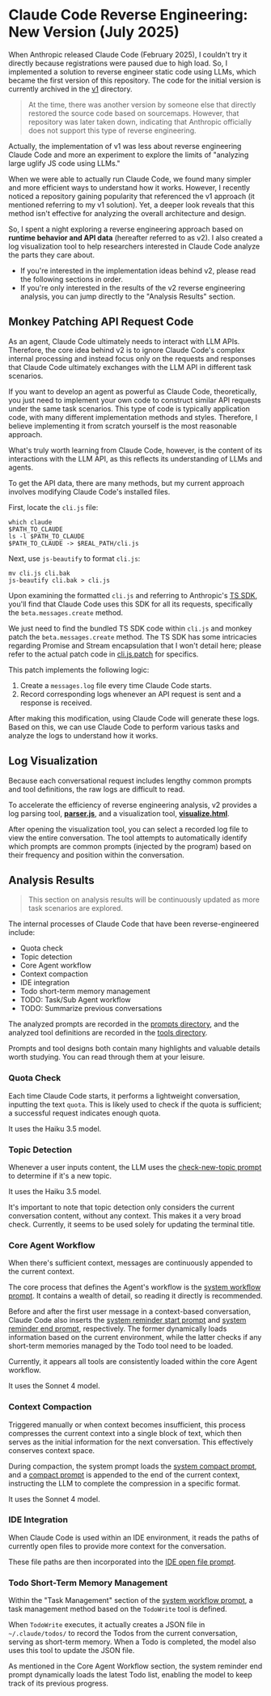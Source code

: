 # Claude Code Reverse Engineering: New Version (July 2025)

When Anthropic released Claude Code (February 2025), I couldn't try it directly because registrations were paused due to high load. So, I implemented a solution to reverse engineer static code using LLMs, which became the first version of this repository. The code for the initial version is currently archived in the [v1](./v1) directory.

> At the time, there was another version by someone else that directly restored the source code based on sourcemaps. However, that repository was later taken down, indicating that Anthropic officially does not support this type of reverse engineering.

Actually, the implementation of v1 was less about reverse engineering Claude Code and more an experiment to explore the limits of "analyzing large uglify JS code using LLMs."

When we were able to actually run Claude Code, we found many simpler and more efficient ways to understand how it works. However, I recently noticed a repository gaining popularity that referenced the v1 approach (it mentioned referring to my v1 solution). Yet, a deeper look reveals that this method isn't effective for analyzing the overall architecture and design.

So, I spent a night exploring a reverse engineering approach based on **runtime behavior and API data** (hereafter referred to as v2). I also created a log visualization tool to help researchers interested in Claude Code analyze the parts they care about.

- If you're interested in the implementation ideas behind v2, please read the following sections in order.
- If you're only interested in the results of the v2 reverse engineering analysis, you can jump directly to the "Analysis Results" section.

## Monkey Patching API Request Code

As an agent, Claude Code ultimately needs to interact with LLM APIs. Therefore, the core idea behind v2 is to ignore Claude Code's complex internal processing and instead focus only on the requests and responses that Claude Code ultimately exchanges with the LLM API in different task scenarios.

If you want to develop an agent as powerful as Claude Code, theoretically, you just need to implement your own code to construct similar API requests under the same task scenarios. This type of code is typically application code, with many different implementation methods and styles. Therefore, I believe implementing it from scratch yourself is the most reasonable approach.

What's truly worth learning from Claude Code, however, is the content of its interactions with the LLM API, as this reflects its understanding of LLMs and agents.

To get the API data, there are many methods, but my current approach involves modifying Claude Code's installed files.

First, locate the `cli.js` file:

```shell
which claude
$PATH_TO_CLAUDE
ls -l $PATH_TO_CLAUDE
$PATH_TO_CLAUDE -> $REAL_PATH/cli.js
```

Next, use `js-beautify` to format `cli.js`:

```shell
mv cli.js cli.bak
js-beautify cli.bak > cli.js
```

Upon examining the formatted `cli.js` and referring to Anthropic's [TS SDK](https://github.com/anthropics/anthropic-sdk-typescript), you'll find that Claude Code uses this SDK for all its requests, specifically the `beta.messages.create` method.

We just need to find the bundled TS SDK code within `cli.js` and monkey patch the `beta.messages.create` method. The TS SDK has some intricacies regarding Promise and Stream encapsulation that I won't detail here; please refer to the actual patch code in [cli.js.patch](./cli.js.patch) for specifics.

This patch implements the following logic:

1.  Create a `messages.log` file every time Claude Code starts.
2.  Record corresponding logs whenever an API request is sent and a response is received.

After making this modification, using Claude Code will generate these logs. Based on this, we can use Claude Code to perform various tasks and analyze the logs to understand how it works.

## Log Visualization

Because each conversational request includes lengthy common prompts and tool definitions, the raw logs are difficult to read.

To accelerate the efficiency of reverse engineering analysis, v2 provides a log parsing tool, **[parser.js](./parser.js)**, and a visualization tool, **[visualize.html](./visualize.html)**.

After opening the visualization tool, you can select a recorded log file to view the entire conversation. The tool attempts to automatically identify which prompts are common prompts (injected by the program) based on their frequency and position within the conversation.

## Analysis Results

> This section on analysis results will be continuously updated as more task scenarios are explored.

The internal processes of Claude Code that have been reverse-engineered include:

- Quota check
- Topic detection
- Core Agent workflow
- Context compaction
- IDE integration
- Todo short-term memory management
- TODO: Task/Sub Agent workflow
- TODO: Summarize previous conversations

The analyzed prompts are recorded in the [prompts directory](./results/prompts/), and the analyzed tool definitions are recorded in the [tools directory](./results/tools/).

Prompts and tool designs both contain many highlights and valuable details worth studying. You can read through them at your leisure.

### Quota Check

Each time Claude Code starts, it performs a lightweight conversation, inputting the text `quota`. This is likely used to check if the quota is sufficient; a successful request indicates enough quota.

It uses the Haiku 3.5 model.

### Topic Detection

Whenever a user inputs content, the LLM uses the [check-new-topic prompt](./results/prompts/check-new-topic.prompt.md) to determine if it's a new topic.

It uses the Haiku 3.5 model.

It's important to note that topic detection only considers the current conversation content, without any context. This makes it a very broad check. Currently, it seems to be used solely for updating the terminal title.

### Core Agent Workflow

When there's sufficient context, messages are continuously appended to the current context.

The core process that defines the Agent's workflow is the [system workflow prompt](./results/prompts/system-workflow.prompt.md). It contains a wealth of detail, so reading it directly is recommended.

Before and after the first user message in a context-based conversation, Claude Code also inserts the [system reminder start prompt](./results/prompts/system-reminder-start.prompt.md) and [system reminder end prompt](./results/prompts/system-reminder-end.prompt.md), respectively. The former dynamically loads information based on the current environment, while the latter checks if any short-term memories managed by the Todo tool need to be loaded.

Currently, it appears all tools are consistently loaded within the core Agent workflow.

It uses the Sonnet 4 model.

### Context Compaction

Triggered manually or when context becomes insufficient, this process compresses the current context into a single block of text, which then serves as the initial information for the next conversation. This effectively conserves context space.

During compaction, the system prompt loads the [system compact prompt](./results/prompts/system-compact.prompt.md), and a [compact prompt](./results/prompts/compact.prompt.md) is appended to the end of the current context, instructing the LLM to complete the compression in a specific format.

It uses the Sonnet 4 model.

### IDE Integration

When Claude Code is used within an IDE environment, it reads the paths of currently open files to provide more context for the conversation.

These file paths are then incorporated into the [IDE open file prompt](./results/prompts/ide-opened-file.prompt.md).

### Todo Short-Term Memory Management

Within the "Task Management" section of the [system workflow prompt](./results/prompts/system-workflow.prompt.md), a task management method based on the `TodoWrite` tool is defined.

When `TodoWrite` executes, it actually creates a JSON file in `~/.claude/todos/` to record the Todos from the current conversation, serving as short-term memory. When a Todo is completed, the model also uses this tool to update the JSON file.

As mentioned in the Core Agent Workflow section, the system reminder end prompt dynamically loads the latest Todo list, enabling the model to keep track of its previous progress.
